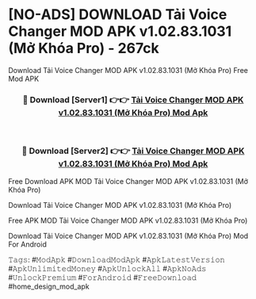 # [NO-ADS] DOWNLOAD Tải Voice Changer MOD APK v1.02.83.1031 (Mở Khóa Pro) - 267ck
Download Tải Voice Changer MOD APK v1.02.83.1031 (Mở Khóa Pro) Free Mod APK

<div align="center">
<h3>🔴 Download [Server1] 👉👉 <a href="https://apk-comot.site?title=Tải_Voice_Changer_MOD_APK_v1.02.83.1031_(Mở_Khóa_Pro)">Tải Voice Changer MOD APK v1.02.83.1031 (Mở Khóa Pro) Mod Apk</a></h3><br>

<h3>🔴 Download [Server2] 👉👉 <a href="https://apk-comot.site?title=Tải_Voice_Changer_MOD_APK_v1.02.83.1031_(Mở_Khóa_Pro)">Tải Voice Changer MOD APK v1.02.83.1031 (Mở Khóa Pro) Mod Apk</a></h3>
</div>


Free Download APK MOD Tải Voice Changer MOD APK v1.02.83.1031 (Mở Khóa Pro)

Download Tải Voice Changer MOD APK v1.02.83.1031 (Mở Khóa Pro) 

Free APK MOD Tải Voice Changer MOD APK v1.02.83.1031 (Mở Khóa Pro) 

Download Tải Voice Changer MOD APK v1.02.83.1031 (Mở Khóa Pro) Mod For Android

𝚃𝚊𝚐𝚜: #𝙼𝚘𝚍𝙰𝚙𝚔 #𝙳𝚘𝚠𝚗𝚕𝚘𝚊𝚍𝙼𝚘𝚍𝙰𝚙𝚔 #𝙰𝚙𝚔𝙻𝚊𝚝𝚎𝚜𝚝𝚅𝚎𝚛𝚜𝚒𝚘𝚗 #𝙰𝚙𝚔𝚄𝚗𝚕𝚒𝚖𝚒𝚝𝚎𝚍𝙼𝚘𝚗𝚎𝚢 #𝙰𝚙𝚔𝚄𝚗𝚕𝚘𝚌𝚔𝙰𝚕𝚕 #𝙰𝚙𝚔𝙽𝚘𝙰𝚍𝚜 #𝚄𝚗𝚕𝚘𝚌𝚔𝙿𝚛𝚎𝚖𝚒𝚞𝚖 #𝙵𝚘𝚛𝙰𝚗𝚍𝚛𝚘𝚒𝚍 #𝙵𝚛𝚎𝚎𝙳𝚘𝚠𝚗𝚕𝚘𝚊𝚍 #home_design_mod_apk